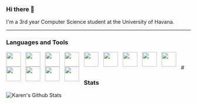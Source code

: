 ### Hi there 👋

I'm a 3rd year Computer Science student at the University of Havana.

---
### Languages and Tools
<img align = "left" width="40px" style= "padding-right:10px;" src= "https://cdn.jsdelivr.net/gh/devicons/devicon/icons/python/python-original.svg"></img>

<img align = "left" width="40px" style= "padding-right:10px;" src= "https://cdn.jsdelivr.net/gh/devicons/devicon/icons/csharp/csharp-original.svg"></img>

<img align = "left" width="40px" style= "padding-right:10px;" src= "https://cdn.jsdelivr.net/gh/devicons/devicon/icons/css3/css3-original.svg"></img>

<img align = "left" width="40px" style= "padding-right:10px;" src= "https://cdn.jsdelivr.net/gh/devicons/devicon/icons/html5/html5-original.svg"></img>

<img align = "left" width="40px" style= "padding-right:10px;" src= "https://cdn.jsdelivr.net/gh/devicons/devicon/icons/django/django-plain.svg"></img>

<img align = "left" width="40px" style= "padding-right:10px;" src= "https://cdn.jsdelivr.net/gh/devicons/devicon/icons/dotnetcore/dotnetcore-original.svg"></img>

<img align = "left" width="40px" style= "padding-right:10px;" src= "https://cdn.jsdelivr.net/gh/devicons/devicon/icons/git/git-original.svg"></img>

<img align = "left" width="40px" style= "padding-right:10px;" src= "https://cdn.jsdelivr.net/gh/devicons/devicon/icons/latex/latex-original.svg"></img>

<img align = "left" width="40px" style= "padding-right:10px;" src= "https://cdn.jsdelivr.net/gh/devicons/devicon/icons/markdown/markdown-original.svg"></img>

<img align = "left" width="40px" style= "padding-right:10px;" src= "https://cdn.jsdelivr.net/gh/devicons/devicon/icons/mysql/mysql-original.svg"></img> 

<img align = "left" width="40px" style= "padding-right:10px;" src= "https://cdn.jsdelivr.net/gh/devicons/devicon/icons/numpy/numpy-original.svg"></img> 

<img align = "left" width="40px" style= "padding-right:10px;" src= "https://cdn.jsdelivr.net/gh/devicons/devicon/icons/vscode/vscode-original.svg"></img> 

<img align = "left" width="40px" style= "padding-right:10px;" src= "https://upload.wikimedia.org/wikipedia/en/thumb/b/b2/Embarcadero_Delphi_10.4_Sydney_Product_Logo_and_Icon.svg/1200px-Embarcadero_Delphi_10.4_Sydney_Product_Logo_and_Icon.svg.png"></img>

<br />
<br />
#

### Stats


![Karen's Github Stats](https://github-readme-stats.vercel.app/api?username=karendcl&show_icons=true&theme=blueberry)
            
          
            
        




<!--
**karendcl/karendcl** is a ✨ _special_ ✨ repository because its `README.md` (this file) appears on your GitHub profile.

Here are some ideas to get you started:

- 🔭 I’m currently working on ...
- 🌱 I’m currently learning ...
- 👯 I’m looking to collaborate on ...
- 🤔 I’m looking for help with ...
- 💬 Ask me about ...
- 📫 How to reach me: ...
- 😄 Pronouns: ...
- ⚡ Fun fact: ...
-->
